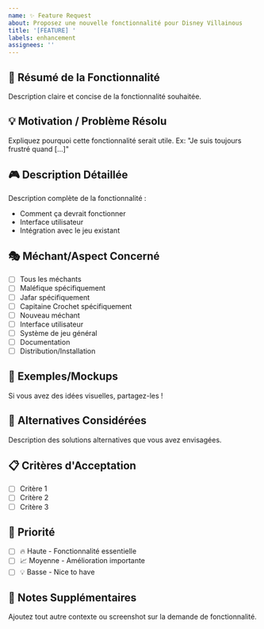 ```yaml
---
name: ✨ Feature Request
about: Proposez une nouvelle fonctionnalité pour Disney Villainous
title: '[FEATURE] '
labels: enhancement
assignees: ''
---
```


## 🎯 Résumé de la Fonctionnalité
Description claire et concise de la fonctionnalité souhaitée.

## 💡 Motivation / Problème Résolu
Expliquez pourquoi cette fonctionnalité serait utile.
Ex: "Je suis toujours frustré quand [...]"

## 🎮 Description Détaillée
Description complète de la fonctionnalité :
- Comment ça devrait fonctionner
- Interface utilisateur
- Intégration avec le jeu existant

## 🎭 Méchant/Aspect Concerné
- [ ] Tous les méchants
- [ ] Maléfique spécifiquement
- [ ] Jafar spécifiquement  
- [ ] Capitaine Crochet spécifiquement
- [ ] Nouveau méchant
- [ ] Interface utilisateur
- [ ] Système de jeu général
- [ ] Documentation
- [ ] Distribution/Installation

## 🌟 Exemples/Mockups
Si vous avez des idées visuelles, partagez-les !

## 🔄 Alternatives Considérées
Description des solutions alternatives que vous avez envisagées.

## 📋 Critères d'Acceptation
- [ ] Critère 1
- [ ] Critère 2
- [ ] Critère 3

## 🚀 Priorité
- [ ] 🔥 Haute - Fonctionnalité essentielle
- [ ] 📈 Moyenne - Amélioration importante
- [ ] 💡 Basse - Nice to have

## 📝 Notes Supplémentaires
Ajoutez tout autre contexte ou screenshot sur la demande de fonctionnalité.